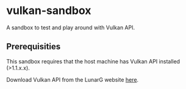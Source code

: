# vulkan-sandbox
A sandbox to test and play around with Vulkan API.

## Prerequisities
This sandbox requires that the host machine has Vulkan API installed (>1.1.x.x).

Download Vulkan API from the LunarG website [here](https://vulkan.lunarg.com/sdk/home).
